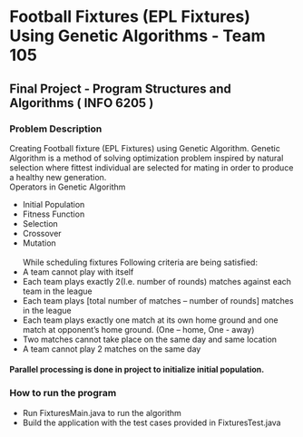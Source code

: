 # Football Fixtures (EPL Fixtures) Using Genetic Algorithms - Team 105 <br/>
 ## Final Project - Program Structures and Algorithms ( INFO 6205 ) <br/>

### Problem Description
Creating Football fixture (EPL Fixtures) using Genetic Algorithm. Genetic Algorithm is a method of solving optimization problem inspired by natural selection where fittest  individual are selected for mating in order to produce a healthy new generation. <br/>
Operators in Genetic Algorithm <br/>
* Initial Population <br/>
* Fitness Function <br/>
* Selection <br/>
* Crossover <br/>
* Mutation <br/> <br/>
While scheduling fixtures Following criteria are being satisfied: <br/>
* A team cannot play with itself <br/>
* Each team plays exactly 2(I.e. number of rounds) matches against each team in the league <br/>
* Each team plays [total number of matches – number of rounds] matches in the league <br/>
* Each team plays exactly one match at its own home ground and one match at opponent’s home ground. (One – home, One - away) <br/>
* Two matches cannot take place on the same day and same location <br/>
* A team cannot play 2 matches on the same day <br/>

####  Parallel processing is done in project to initialize initial population.


### How to run the program <br/>
* Run FixturesMain.java to run the algorithm  
* Build the application with the test cases provided in FixturesTest.java
